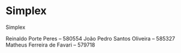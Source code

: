 # Simplex
 Simplex
 
Reinaldo Porte Peres – 580554
João Pedro Santos Oliveira – 585327
Matheus Ferreira de Favari – 579718
